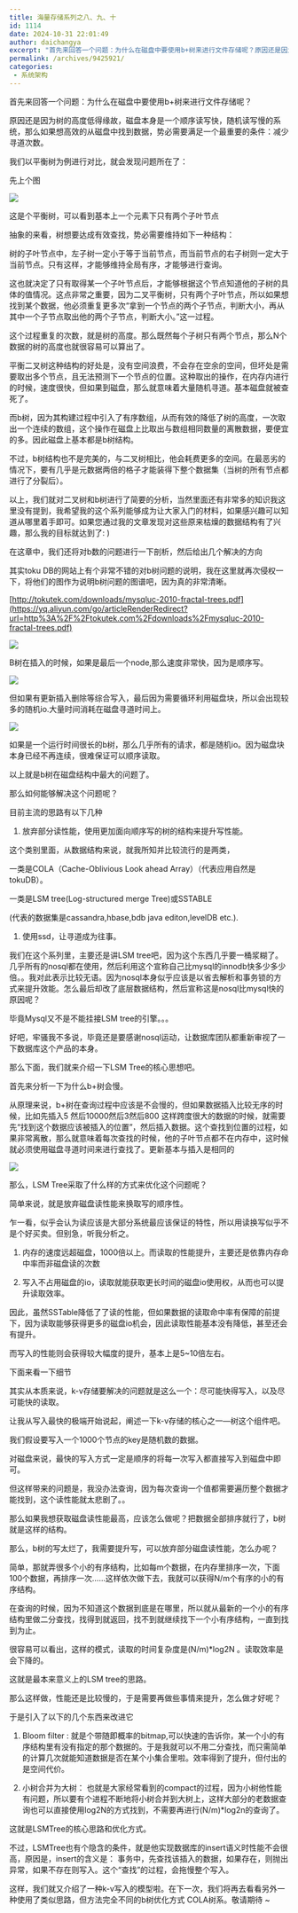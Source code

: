 ```yaml
---
title: 海量存储系列之八、九、十
id: 1114
date: 2024-10-31 22:01:49
author: daichangya
excerpt: "首先来回答一个问题：为什么在磁盘中要使用b+树来进行文件存储呢？原因还是因为树的高度低得缘故，磁盘本身是一个顺序读写快，随机读写慢的系统，那么如果想高效的从磁盘中找到数据，势必需要满足一个最重要的条件：减少寻道次数。"
permalink: /archives/9425921/
categories:
 - 系统架构
---
```




首先来回答一个问题：为什么在磁盘中要使用b+树来进行文件存储呢？

原因还是因为树的高度低得缘故，磁盘本身是一个顺序读写快，随机读写慢的系统，那么如果想高效的从磁盘中找到数据，势必需要满足一个最重要的条件：减少寻道次数。

我们以平衡树为例进行对比，就会发现问题所在了：

先上个图

[![](http://ww4.sinaimg.cn/mw600/693f0847jw1do74wwg0fmj.jpg)](https://yq.aliyun.com/go/articleRenderRedirect?url=http%3A%2F%2Fww4.sinaimg.cn%2Fmw600%2F693f0847jw1do74wwg0fmj.jpg)

  
这是个平衡树，可以看到基本上一个元素下只有两个子叶节点

抽象的来看，树想要达成有效查找，势必需要维持如下一种结构：

树的子叶节点中，左子树一定小于等于当前节点，而当前节点的右子树则一定大于当前节点。只有这样，才能够维持全局有序，才能够进行查询。

这也就决定了只有取得某一个子叶节点后，才能够根据这个节点知道他的子树的具体的值情况。这点非常之重要，因为二叉平衡树，只有两个子叶节点，所以如果想找到某个数据，他必须重复更多次“拿到一个节点的两个子节点，判断大小，再从其中一个子节点取出他的两个子节点，判断大小。”这一过程。

这个过程重复的次数，就是树的高度。那么既然每个子树只有两个节点，那么N个数据的树的高度也就很容易可以算出了。

平衡二叉树这种结构的好处是，没有空间浪费，不会存在空余的空间，但坏处是需要取出多个节点，且无法预测下一个节点的位置。这种取出的操作，在内存内进行的时候，速度很快，但如果到磁盘，那么就意味着大量随机寻道。基本磁盘就被查死了。

而b树，因为其构建过程中引入了有序数组，从而有效的降低了树的高度，一次取出一个连续的数组，这个操作在磁盘上比取出与数组相同数量的离散数据，要便宜的多。因此磁盘上基本都是b树结构。

不过，b树结构也不是完美的，与二叉树相比，他会耗费更多的空间。在最恶劣的情况下，要有几乎是元数据两倍的格子才能装得下整个数据集（当树的所有节点都进行了分裂后）。

以上，我们就对二叉树和b树进行了简要的分析，当然里面还有非常多的知识我这里没有提到，我希望我的这个系列能够成为让大家入门的材料，如果感兴趣可以知道从哪里着手即可。如果您通过我的文章发现对这些原来枯燥的数据结构有了兴趣，那么我的目标就达到了: )

在这章中，我们还将对b数的问题进行一下剖析，然后给出几个解决的方向

其实toku DB的网站上有个非常不错的对b树问题的说明，我在这里就再次侵权一下，将他们的图作为说明b树问题的图谱吧，因为真的非常清晰。

[http://tokutek.com/downloads/mysqluc-2010-fractal-trees.pdf](https://yq.aliyun.com/go/articleRenderRedirect?url=http%3A%2F%2Ftokutek.com%2Fdownloads%2Fmysqluc-2010-fractal-trees.pdf)

[![](http://ww4.sinaimg.cn/mw600/693f0847jw1do74xmmg12j.jpg)](https://yq.aliyun.com/go/articleRenderRedirect?url=http%3A%2F%2Fww4.sinaimg.cn%2Fmw600%2F693f0847jw1do74xmmg12j.jpg)

  
B树在插入的时候，如果是最后一个node,那么速度非常快，因为是顺序写。

[![](http://ww1.sinaimg.cn/mw600/693f0847jw1do74y8p2unj.jpg)](https://yq.aliyun.com/go/articleRenderRedirect?url=http%3A%2F%2Fww1.sinaimg.cn%2Fmw600%2F693f0847jw1do74y8p2unj.jpg)

  
但如果有更新插入删除等综合写入，最后因为需要循环利用磁盘块，所以会出现较多的随机io.大量时间消耗在磁盘寻道时间上。

[![](http://ww3.sinaimg.cn/mw600/693f0847jw1do74yqci55j.jpg)](https://yq.aliyun.com/go/articleRenderRedirect?url=http%3A%2F%2Fww3.sinaimg.cn%2Fmw600%2F693f0847jw1do74yqci55j.jpg)

  
如果是一个运行时间很长的b树，那么几乎所有的请求，都是随机io。因为磁盘块本身已经不再连续，很难保证可以顺序读取。

以上就是b树在磁盘结构中最大的问题了。

那么如何能够解决这个问题呢？

目前主流的思路有以下几种

1.  放弃部分读性能，使用更加面向顺序写的树的结构来提升写性能。

这个类别里面，从数据结构来说，就我所知并比较流行的是两类，

一类是COLA（Cache-Oblivious Look ahead Array）（代表应用自然是tokuDB）。

一类是LSM tree(Log-structured merge Tree)或SSTABLE

(代表的数据集是cassandra,hbase,bdb java editon,levelDB etc.).

1.  使用ssd，让寻道成为往事。

我们在这个系列里，主要还是讲LSM tree吧，因为这个东西几乎要一桶浆糊了。几乎所有的nosql都在使用，然后利用这个宣称自己比mysql的innodb快多少多少倍。。我对此表示比较无语。因为nosql本身似乎应该是以省去解析和事务锁的方式来提升效能。怎么最后却改了底层数据结构，然后宣称这是nosql比mysql快的原因呢？

毕竟Mysql又不是不能挂接LSM tree的引擎。。。

好吧，牢骚我不多说，毕竟还是要感谢nosql运动，让数据库团队都重新审视了一下数据库这个产品的本身。

那么下面，我们就来介绍一下LSM Tree的核心思想吧。

首先来分析一下为什么b+树会慢。

从原理来说，b+树在查询过程中应该是不会慢的，但如果数据插入比较无序的时候，比如先插入5 然后10000然后3然后800 这样跨度很大的数据的时候，就需要先“找到这个数据应该被插入的位置”，然后插入数据。这个查找到位置的过程，如果非常离散，那么就意味着每次查找的时候，他的子叶节点都不在内存中，这时候就必须使用磁盘寻道时间来进行查找了。更新基本与插入是相同的

[![](http://ww2.sinaimg.cn/mw600/693f0847jw1do74z5p7nvj.jpg)](https://yq.aliyun.com/go/articleRenderRedirect?url=http%3A%2F%2Fww2.sinaimg.cn%2Fmw600%2F693f0847jw1do74z5p7nvj.jpg)

  
那么，LSM Tree采取了什么样的方式来优化这个问题呢？

简单来说，就是放弃磁盘读性能来换取写的顺序性。

乍一看，似乎会认为读应该是大部分系统最应该保证的特性，所以用读换写似乎不是个好买卖。但别急，听我分析之。

1.  内存的速度远超磁盘，1000倍以上。而读取的性能提升，主要还是依靠内存命中率而非磁盘读的次数
    
2.  写入不占用磁盘的io，读取就能获取更长时间的磁盘io使用权，从而也可以提升读取效率。
    

因此，虽然SSTable降低了了读的性能，但如果数据的读取命中率有保障的前提下，因为读取能够获得更多的磁盘io机会，因此读取性能基本没有降低，甚至还会有提升。

而写入的性能则会获得较大幅度的提升，基本上是5~10倍左右。

下面来看一下细节

其实从本质来说，k-v存储要解决的问题就是这么一个：尽可能快得写入，以及尽可能快的读取。

让我从写入最快的极端开始说起，阐述一下k-v存储的核心之一—树这个组件吧。

我们假设要写入一个1000个节点的key是随机数的数据。

对磁盘来说，最快的写入方式一定是顺序的将每一次写入都直接写入到磁盘中即可。

但这样带来的问题是，我没办法查询，因为每次查询一个值都需要遍历整个数据才能找到，这个读性能就太悲剧了。。

那么如果我想获取磁盘读性能最高，应该怎么做呢？把数据全部排序就行了，b树就是这样的结构。

那么，b树的写太烂了，我需要提升写，可以放弃部分磁盘读性能，怎么办呢？

简单，那就弄很多个小的有序结构，比如每m个数据，在内存里排序一次，下面100个数据，再排序一次……这样依次做下去，我就可以获得N/m个有序的小的有序结构。

在查询的时候，因为不知道这个数据到底是在哪里，所以就从最新的一个小的有序结构里做二分查找，找得到就返回，找不到就继续找下一个小有序结构，一直到找到为止。

很容易可以看出，这样的模式，读取的时间复杂度是(N/m)*log2N 。读取效率是会下降的。

这就是最本来意义上的LSM tree的思路。

那么这样做，性能还是比较慢的，于是需要再做些事情来提升，怎么做才好呢？

于是引入了以下的几个东西来改进它

1.  Bloom filter : 就是个带随即概率的bitmap,可以快速的告诉你，某一个小的有序结构里有没有指定的那个数据的。于是我就可以不用二分查找，而只需简单的计算几次就能知道数据是否在某个小集合里啦。效率得到了提升，但付出的是空间代价。
    
2.  小树合并为大树： 也就是大家经常看到的compact的过程，因为小树他性能有问题，所以要有个进程不断地将小树合并到大树上，这样大部分的老数据查询也可以直接使用log2N的方式找到，不需要再进行(N/m)*log2n的查询了。
    

这就是LSMTree的核心思路和优化方式。

不过，LSMTree也有个隐含的条件，就是他实现数据库的insert语义时性能不会很高，原因是，insert的含义是： 事务中，先查找该插入的数据，如果存在，则抛出异常，如果不存在则写入。这个“查找”的过程，会拖慢整个写入。

这样，我们就又介绍了一种k-v写入的模型啦。在下一次，我们将再去看看另外一种使用了类似思路，但方法完全不同的b树优化方式 COLA树系。敬请期待 ~

